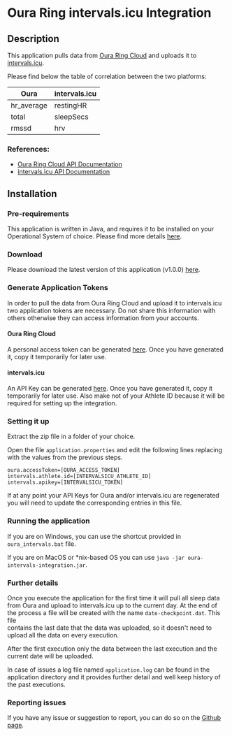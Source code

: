 # Oura Ring intervals.icu Integration

## Description

This application pulls data from [Oura Ring Cloud](https://cloud.ouraring.com/) and uploads it to [intervals.icu](https://intervals.icu/).

Please find below the table of correlation between the two platforms:

| Oura       | intervals.icu |
|------------|---------------|
| hr_average | restingHR     |
| total      | sleepSecs     |
| rmssd      | hrv           |

### References:
- [Oura Ring Cloud API Documentation](https://cloud.ouraring.com/docs/sleep)
- [intervals.icu API Documentation](https://forum.intervals.icu/t/api-access-to-intervals-icu/609)

## Installation

### Pre-requirements

This application is written in Java, and requires it to be installed on your Operational System of choice. 
Please find more details [here](https://www.java.com/en/download/help/index_installing.html).

### Download 

Please download the latest version of this application (v1.0.0) [here](release-1.0.0.zip
). 

### Generate Application Tokens

In order to pull the data from Oura Ring Cloud and upload it to intervals.icu two application tokens are necessary. Do 
not share this information with others otherwise they can access information from your accounts.

#### Oura Ring Cloud

A personal access token can be generated [here](https://cloud.ouraring.com/personal-access-tokens). Once you have 
generated it, copy it temporarily for later use.

#### intervals.icu

An API Key can be generated [here](https://intervals.icu/settings). Once you have
generated it, copy it temporarily for later use. Also make not of your Athlete ID because it will be required for 
setting up the integration.

### Setting it up 

Extract the zip file in a folder of your choice. 

Open the file `application.properties` and edit the following lines replacing with the values from the previous steps.

```
oura.accessToken=[OURA_ACCESS_TOKEN]
intervals.athlete.id=[INTERVALSICU_ATHLETE_ID]
intervals.apikey=[INTERVALSICU_TOKEN]
```

If at any point your API Keys for Oura and/or intervals.icu are regenerated you will need to update the corresponding 
entries in this file. 

### Running the application

If you are on Windows, you can use the shortcut provided in `oura_intervals.bat` file. 

If you are on MacOS or *nix-based OS you can use `java -jar oura-intervals-integration.jar`.

### Further details

Once you execute the application for the first time it will pull all sleep data from Oura and upload to intervals.icu up
to the current day. At the end of the process a file will be created with the name `date-checkpoint.dat`. This file  
contains the last date that the data was uploaded, so it doesn't need to upload all the data on every execution.

After the first execution only the data between the last execution and the current date will be uploaded. 

In case of issues a log file named `application.log` can be found in the application directory and it provides further
detail and well keep history of the past executions. 

### Reporting issues

If you have any issue or suggestion to report, you can do so on the [Github page](https://github.com/neillfontes/oura-intervals-integration/issues).